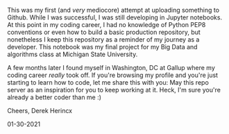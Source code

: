 This was my first (and _very_ mediocore) attempt at uploading something to Github. While I was successful, I was still developing in Jupyter notebooks.
At this point in my coding career, I had no knowledge of Python PEP8 conventions or even how to build a basic production repository, but nonetheless I
keep this repository as a reminder of my journey as a developer. This notebook was my final project for my Big Data and algorithms class at Michigan
State University.

A few months later I found myself in Washington, DC at Gallup where my coding career _really_ took off. If you're browsing my profile and you're just
starting to learn how to code, let me share this with you: May this repo server as an inspiration for you to keep working at it. Heck, I'm sure you're
already a better coder than me :)


Cheers,
Derek Herincx

01-30-2021
